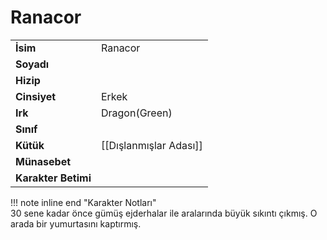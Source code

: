 # Ranacor   
  
  
|  |  |  
|---|---|  
| **İsim** | Ranacor |  
| **Soyadı** |  |  
| **Hizip** |  |  
| **Cinsiyet** | Erkek |  
| **Irk** | Dragon(Green) |  
| **Sınıf** |  |  
| **Kütük** | [[Dışlanmışlar Adası]] |  
| **Münasebet** |  |  
| **Karakter Betimi** |  |  
  
  
!!! note inline end "Karakter Notları"  
	30 sene kadar önce gümüş ejderhalar ile aralarında büyük sıkıntı çıkmış. O arada bir yumurtasını kaptırmış.  
  